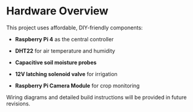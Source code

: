 # Hardware Overview

This project uses affordable, DIY-friendly components:

- **Raspberry Pi 4** as the central controller

- **DHT22** for air temperature and humidity
- **Capacitive soil moisture probes**
- **12V latching solenoid valve** for irrigation
- **Raspberry Pi Camera Module** for crop monitoring

Wiring diagrams and detailed build instructions will be provided in future revisions.
